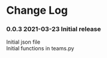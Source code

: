 # Change Log

### 0.0.3 2021-03-23 Initial release
Initial json file  
Initial functions in teams.py  

